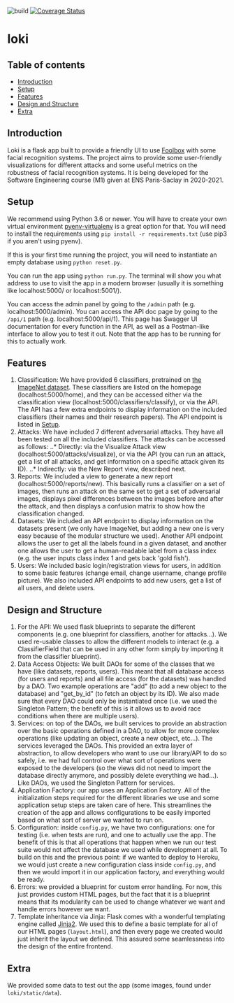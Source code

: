![build](https://github.com/elhusseiniali/loki/workflows/build/badge.svg)
[![Coverage Status](https://coveralls.io/repos/github/elhusseiniali/loki/badge.svg?branch=master)](https://coveralls.io/github/elhusseiniali/loki?branch=master)

#  loki
##  Table of contents
*  [Introduction](#introduction)
*  [Setup](#setup)
*  [Features](#features)
*  [Design and Structure](#design-and-structure)
*  [Extra](#extra)

##  Introduction
Loki is a flask app built to provide a friendly UI to use [Foolbox](https://foolbox.readthedocs.io/en/stable/) with some facial recognition systems.
The project aims to provide some user-friendly visualizations for different attacks and some useful metrics on the robustness of facial recognition systems.
It is being developed for the Software Engineering course (M1) given at ENS Paris-Saclay in 2020-2021.

##  Setup
We recommend using Python 3.6 or newer.
You will have to create your own virtual environment [pyenv-virtualenv](https://github.com/pyenv/pyenv-virtualenv) is a great option for that. You will need to install the
requirements using `pip install -r requirements.txt` (use pip3 if you aren't using pyenv). 

If this is your first time running the project, you will need to instantiate an empty database using
`python reset.py`.


You can run the app using `python run.py`. The terminal will show you what address to use to visit the app in a modern browser (usually it is something like localhost:5000/ or localhost:5001/).


You can access the admin panel by going to the `/admin` path (e.g. localhost:5000/admin).
You can access the API doc page by going to the `/api/1` path (e.g. localhost:5000/api/1). This page has Swagger UI documentation for every function in the API, as well as a Postman-like interface to allow you to test it out. Note that the app has to be running for this to actually work.


## Features
1. Classification: We have provided 6 classifiers, pretrained on [the ImageNet dataset](https://ieeexplore.ieee.org/document/5206848). These classifiers are listed on the homepage (localhost:5000/home), and they can be accessed either via the classification view (localhost:5000/classifiers/classify), or via the API. The API has a few extra endpoints to display information on the included classifiers (their names and their research papers). The API endpoint is listed in [Setup](#setup).
2. Attacks: We have included 7 different adversarial attacks. They have all been tested on all the included classifiers. The attacks can be accessed as follows:
..* Directly: via the Visualize Attack view (localhost:5000/attacks/visualize), or via the API (you can run an attack, get a list of all attacks, and get information on a specific attack given its ID).
..* Indirectly: via the New Report view, described next.
3. Reports: We included a view to generate a new report (localhost:5000/reports/new). This basically runs a classifier on a set of images, then runs an attack on the same set to get a set of adversarial images, displays pixel differences between the images before and after the attack, and then displays a confusion matrix to show how the classification changed.
4. Datasets: We included an API endpoint to display information on the datasets present (we only have ImageNet, but adding a new one is very easy because of the modular structure we used). Another API endpoint allows the user to get all the labels found in a given dataset, and another one allows the user to get a human-readable label from a class index (e.g. the user inputs class index 1 and gets back 'gold fish').
5. Users: We included basic login/registration views for users, in addition to some basic features (change email, change username, change profile picture). We also included API endpoints to add new users, get a list of all users, and delete users.

## Design and Structure
1. For the API: We used flask blueprints to separate the different components (e.g. one blueprint for classifiers, another for attacks...). We used re-usable classes to allow the different models to interact (e.g. a ClassifierField that can be used in any other form simply by importing it from the classifier blueprint).
2. Data Access Objects: We built DAOs for some of the classes that we have (like datasets, reports, users). This meant that all database access (for users and reports) and all file access (for the datasets) was handled by a DAO. Two example operations are "add" (to add a new object to the database) and "get_by_id" (to fetch an object by its ID). We also made sure that every DAO could only be instantiated once (i.e. we used the Singleton Pattern; the benefit of this is it allows us to avoid race conditions when there are multiple users).
3. Services: on top of the DAOs, we built services to provide an abstraction over the basic operations defined in a DAO, to allow for more complex operations (like updating an object, create a new object, etc...). The services leveraged the DAOs. This provided an extra layer of abstraction, to allow developers who want to use our library/API to do so safely, i.e. we had full control over what sort of operations were exposed to the developers (so the views did not need to import the database directly anymore, and possibly delete everything we had...). Like DAOs, we used the Singleton Pattern for services.
4. Application Factory: our app uses an Application Factory. All of the initialization steps required for the different libraries we use and some application setup steps are taken care of here. This streamlines the creation of the app and allows configurations to be easily imported based on what sort of server we wanted to run on.
5. Configuration: inside `config.py`, we have two configurations: one for testing (i.e. when tests are run), and one to actually use the app. The benefit of this is that all operations that happen when we run our test suite would not affect the database we used while development at all. To build on this and the previous point: if we wanted to deploy to Heroku, we would just create a new configuration class inside `config.py`, and then we would import it in our application factory, and everything would be ready.
6. Errors: we provided a blueprint for custom error handling. For now, this just provides custom HTML pages, but the fact that it is a blueprint means that its modularity can be used to change whatever we want and handle errors however we want.
7. Template inheritance via Jinja: Flask comes with a wonderful templating engine called [Jinja2](https://jinja2docs.readthedocs.io/en/stable/). We used this to define a basic template for all of our HTML pages (`layout.html`), and then every page we created would just inherit the layout we defined. This assured some seamlessness into the design of the entire frontend. 

## Extra
We provided some data to test out the app (some images, found under  `loki/static/data`).
